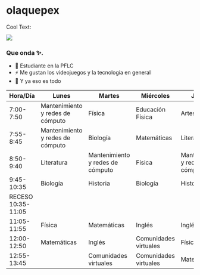 # olaquepex
[](https://images.cooltext.com/5584592.png)

<a href="http://cooltext.com" target="_top"><img src="https://cooltext.com/images/ct_pixel.gif" width="80" height="15" alt="Cool Text: Logo and Graphics Generator" border="0" /></a>


![](GHLogoTMP.png)

### Que onda ✨.
- 🔭 Estudiante en la PFLC 
- ⚡ Me gustan los videojuegos y la tecnología en general
- 📲 Y ya eso es todo

| Hora/Día           | Lunes                            | Martes                            | Miércoles             | Jueves                            | Viernes     |
|--------------------|----------------------------------|-----------------------------------|-----------------------|-----------------------------------|-------------|
| 7:00-7:50          | Mantenimiento y redes de cómputo | Física                            | Educación Física      | Artes                             | Biología    |
| 7:55-8:45          | Mantenimiento y redes de cómputo | Biología                          | Matemáticas           | Literatura                        | Física      |
| 8:50-9:40          | Literatura                       | Mantenimiento y  redes de cómputo | Física                | Mantenimiento y  redes de cómputo | Matemáticas |
| 9:45-10:35         | Biología                         | Historia                          | Biología              | Historia                          | Literatura  |
| RECESO 10:35-11:05 |                                  |                                   |                       |                                   |             |
| 11:05-11:55        | Física                           | Matemáticas                       | Inglés                | Inglés                            | Historia    |
| 12:00-12:50        | Matemáticas                      | Inglés                            | Comunidades virtuales | Física                            |             |
| 12:55-13:45        |                                  | Comunidades virtuales             | Comunidades virtuales | Matemáticas                       |             |
